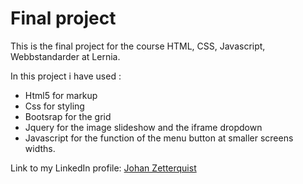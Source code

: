<h1>Final project</h1>

This is the final project for the course HTML, CSS, Javascript, Webbstandarder at Lernia.

In this project i have used :
<ul>
<li>Html5 for markup</li>
<li>Css for styling</li>
<li>Bootsrap for the grid</li>
<li>Jquery for the image slideshow and the iframe dropdown</li>
<li>Javascript for the function of the menu button at smaller screens widths.</li>
</ul>

Link to my LinkedIn profile: <a href="https://www.linkedin.com/in/johan-zetterquist-369aa9133?trk=nav_responsive_tab_profile">Johan Zetterquist</a>
